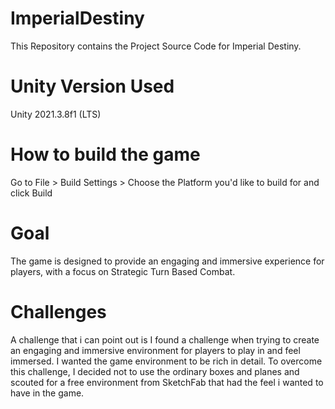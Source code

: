 # ImperialDestiny
This Repository contains the Project Source Code for Imperial Destiny. 

# Unity Version Used
Unity 2021.3.8f1 (LTS)

# How to build the game
Go to File > Build Settings > Choose the Platform you'd like to build for and click Build

# Goal
The game is designed to provide an engaging and immersive experience for players, with a focus on Strategic Turn Based Combat.

# Challenges
A challenge that i can point out is I found a challenge when trying to create an engaging and immersive environment for players to play in and feel immersed. I wanted the game environment to be rich in detail. To overcome this challenge, I decided not to use the ordinary boxes and planes and scouted for a free environment from SketchFab that had the feel i wanted to have in the game. 

